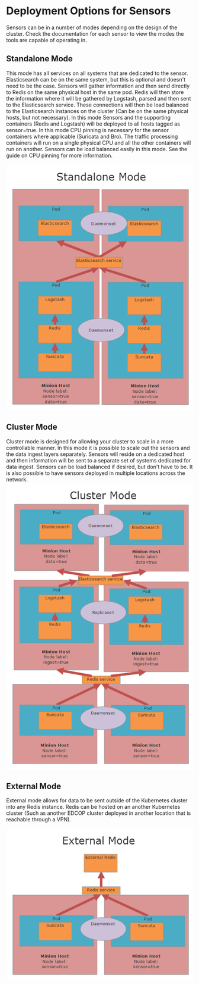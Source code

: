 # Deployment Options for Sensors

Sensors can be in a number of modes depending on the design of the cluster.  Check the documentation for each sensor to view the modes the tools are capable of operating in.  

## Standalone Mode

This mode has all services on all systems that are dedicated to the sensor.  Elasticsearch can be on the same system, but this is optional and doesn't need to be the case.  Sensors will gather information and then send directly to Redis on the same physical host in the same pod.  Redis will then store the information where it will be gathered by Logstash, parsed and then sent to the Elasticsearch service.  These connections will then be load balanced to the Elasticsearch instances on the cluster (Can be on the same physical hosts, but not necessary).  In this mode Sensors and the supporting containers (Redis and Logstash) will be deployed to all hosts tagged as sensor=true.  In this mode CPU pinning is necessary for the sensor containers where applicable (Suricata and Bro).  The traffic processing containers will run on a single physical CPU and all the other containers will run on another.  Sensors can be load balanced easily in this mode.  See the guide on CPU pinning for more information.

![Deployment Options](images/Deployment_Options_Standalone.png)

## Cluster Mode
Cluster mode is designed for allowing your cluster to scale in a more controllable manner.  In this mode it is possible to scale out the sensors and the data ingest layers separately.  Sensors will reside on a dedicated host and then information will be sent to a separate set of systems dedicated for data ingest.  Sensors can be load balanced if desired, but don't have to be.  It is also possible to have sensors deployed in multiple locations across the network.
![Deployment Options](images/Deployment_Options_Cluster.png)

## External Mode
External mode allows for data to be sent outside of the Kubernetes cluster into any Redis instance.  Redis can be hosted on an another Kubernetes cluster (Such as another EDCOP cluster deployed in another location that is reachable through a VPN).

![Deployment Options](images/Deployment_Options_External.png)

